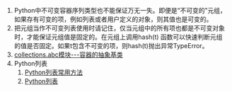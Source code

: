 1. Python中不可变容器序列类型也不能保证万无一失。即便是“不可变的”元组，如果存有可变的项，例如列表或者用户定义的对象，则其值也是可变的。
2. 把元组当作不可变列表使用时请记住，仅当元组中的所有项也都是不可变对象时，才能保证元组值是固定的。在元组上调用hash(t)
   函数可以快速判断元组的值是否固定。如果t包含不可变的项，则hash(t)抛出异常TypeError。
3. [collections.abc模块---容器的抽象基类](https://docs.python.org/zh-cn/3/library/collections.abc.html)
4. Python列表
    1. [Python列表常用方法](https://www.programiz.com/python-programming/methods/list)
    2. [Python列表](https://www.w3school.com.cn/python/python_lists.asp)